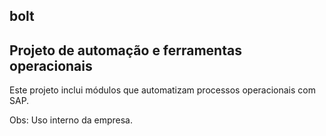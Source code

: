 bolt
--
## Projeto de automação e ferramentas operacionais

Este projeto inclui módulos que automatizam processos operacionais com SAP.

Obs: Uso interno da empresa.
